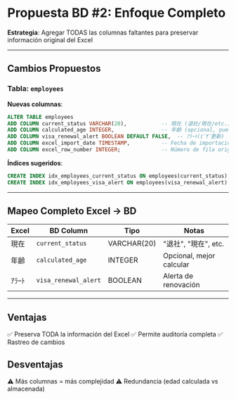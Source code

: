 # Propuesta BD #2: Enfoque Completo

**Estrategia**: Agregar TODAS las columnas faltantes para preservar información original del Excel

---

## Cambios Propuestos

### Tabla: `employees`

**Nuevas columnas**:
```sql
ALTER TABLE employees
ADD COLUMN current_status VARCHAR(20),           -- 現在 (退社/現在/etc.)
ADD COLUMN calculated_age INTEGER,               -- 年齢 (opcional, puede ser columna calculada)
ADD COLUMN visa_renewal_alert BOOLEAN DEFAULT FALSE,  -- ｱﾗｰﾄ(ﾋﾞｻﾞ更新)
ADD COLUMN excel_import_date TIMESTAMP,          -- Fecha de importación
ADD COLUMN excel_row_number INTEGER;             -- Número de fila original del Excel
```

**Índices sugeridos**:
```sql
CREATE INDEX idx_employees_current_status ON employees(current_status);
CREATE INDEX idx_employees_visa_alert ON employees(visa_renewal_alert) WHERE visa_renewal_alert = TRUE;
```

---

## Mapeo Completo Excel → BD

| Excel | BD Column | Tipo | Notas |
|-------|-----------|------|-------|
| 現在 | `current_status` | VARCHAR(20) | "退社", "現在", etc. |
| 年齢 | `calculated_age` | INTEGER | Opcional, mejor calcular |
| ｱﾗｰﾄ | `visa_renewal_alert` | BOOLEAN | Alerta de renovación |

---

## Ventajas
✅ Preserva TODA la información del Excel
✅ Permite auditoría completa
✅ Rastreo de cambios

## Desventajas
⚠️ Más columnas = más complejidad
⚠️ Redundancia (edad calculada vs almacenada)
